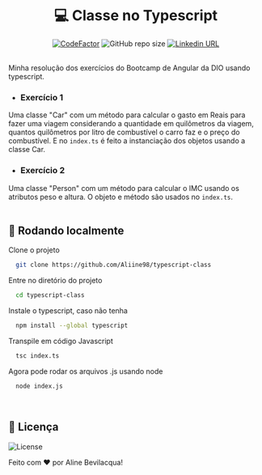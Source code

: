 <h1 align="center">💻 Classe no Typescript</h1>
<div align="center">
  <a href="https://www.codefactor.io/repository/github/aliine98/typescript-class"><img src="https://www.codefactor.io/repository/github/aliine98/typescript-class/badge" alt="CodeFactor" /></a>
  <img alt="GitHub repo size" src="https://img.shields.io/github/repo-size/Aliine98/typescript-class?color=magenta&style=flat">
  <a href="https://www.linkedin.com/in/aline-bevilacqua/"><img alt="Linkedin URL" src="https://img.shields.io/twitter/url?label=Conecte-se comigo&logo=linkedin&style=social&url=https%3A%2F%2Fwww.linkedin.com%2Fin%2Faline-bevilacqua%2F"></a>
</div><br>

Minha resolução dos exercícios do Bootcamp de Angular da DIO usando typescript.

- ### Exercício 1

Uma classe "Car" com um método para calcular o gasto em Reais para fazer uma viagem considerando a quantidade em quilômetros da viagem, quantos quilômetros por litro de combustível o carro faz e o preço do combustível. E no `index.ts` é feito a instanciação dos objetos usando a classe Car.

- ### Exercício 2

Uma classe "Person" com um método para calcular o IMC usando os atributos peso e altura. O objeto e método são usados no `index.ts`. 
<br><br>

## 🚀 Rodando localmente

Clone o projeto

```bash
  git clone https://github.com/Aliine98/typescript-class
```

Entre no diretório do projeto

```bash
  cd typescript-class
```

Instale o typescript, caso não tenha

```bash
  npm install --global typescript
```

Transpile em código Javascript

```bash
  tsc index.ts
```

Agora pode rodar os arquivos .js usando node

```bash
  node index.js
```
<br>

## 📝 Licença

![License](https://img.shields.io/github/license/Aliine98/typescript-class?style=for-the-badge)

Feito com ❤️ por Aline Bevilacqua!
